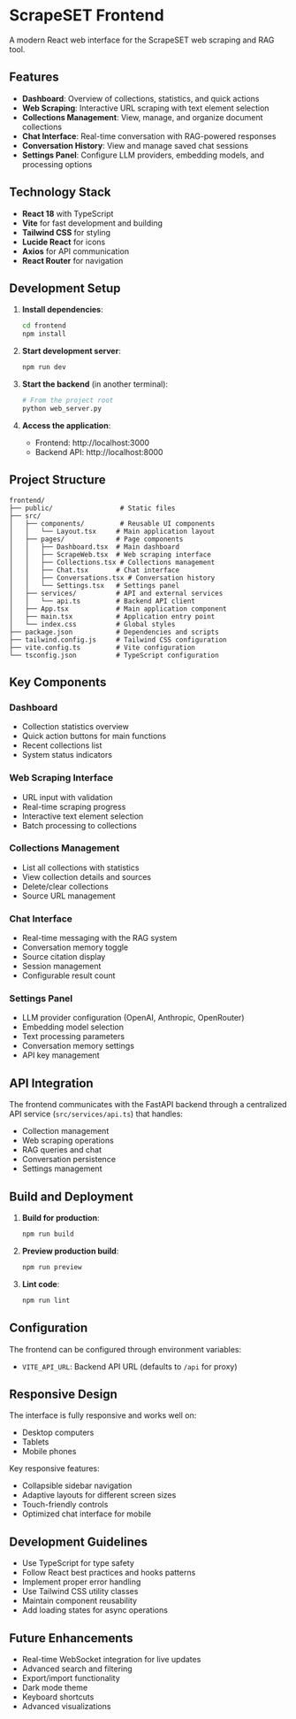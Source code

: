 # ScrapeSET Frontend

A modern React web interface for the ScrapeSET web scraping and RAG tool.

## Features

- **Dashboard**: Overview of collections, statistics, and quick actions
- **Web Scraping**: Interactive URL scraping with text element selection
- **Collections Management**: View, manage, and organize document collections
- **Chat Interface**: Real-time conversation with RAG-powered responses
- **Conversation History**: View and manage saved chat sessions
- **Settings Panel**: Configure LLM providers, embedding models, and processing options

## Technology Stack

- **React 18** with TypeScript
- **Vite** for fast development and building
- **Tailwind CSS** for styling
- **Lucide React** for icons
- **Axios** for API communication
- **React Router** for navigation

## Development Setup

1. **Install dependencies**:
   ```bash
   cd frontend
   npm install
   ```

2. **Start development server**:
   ```bash
   npm run dev
   ```

3. **Start the backend** (in another terminal):
   ```bash
   # From the project root
   python web_server.py
   ```

4. **Access the application**:
   - Frontend: http://localhost:3000
   - Backend API: http://localhost:8000

## Project Structure

```
frontend/
├── public/                 # Static files
├── src/
│   ├── components/         # Reusable UI components
│   │   └── Layout.tsx     # Main application layout
│   ├── pages/             # Page components
│   │   ├── Dashboard.tsx  # Main dashboard
│   │   ├── ScrapeWeb.tsx  # Web scraping interface
│   │   ├── Collections.tsx # Collections management
│   │   ├── Chat.tsx       # Chat interface
│   │   ├── Conversations.tsx # Conversation history
│   │   └── Settings.tsx   # Settings panel
│   ├── services/          # API and external services
│   │   └── api.ts         # Backend API client
│   ├── App.tsx            # Main application component
│   ├── main.tsx           # Application entry point
│   └── index.css          # Global styles
├── package.json           # Dependencies and scripts
├── tailwind.config.js     # Tailwind CSS configuration
├── vite.config.ts         # Vite configuration
└── tsconfig.json          # TypeScript configuration
```

## Key Components

### Dashboard
- Collection statistics overview
- Quick action buttons for main functions
- Recent collections list
- System status indicators

### Web Scraping Interface
- URL input with validation
- Real-time scraping progress
- Interactive text element selection
- Batch processing to collections

### Collections Management
- List all collections with statistics
- View collection details and sources
- Delete/clear collections
- Source URL management

### Chat Interface
- Real-time messaging with the RAG system
- Conversation memory toggle
- Source citation display
- Session management
- Configurable result count

### Settings Panel
- LLM provider configuration (OpenAI, Anthropic, OpenRouter)
- Embedding model selection
- Text processing parameters
- Conversation memory settings
- API key management

## API Integration

The frontend communicates with the FastAPI backend through a centralized API service (`src/services/api.ts`) that handles:

- Collection management
- Web scraping operations
- RAG queries and chat
- Conversation persistence
- Settings management

## Build and Deployment

1. **Build for production**:
   ```bash
   npm run build
   ```

2. **Preview production build**:
   ```bash
   npm run preview
   ```

3. **Lint code**:
   ```bash
   npm run lint
   ```

## Configuration

The frontend can be configured through environment variables:

- `VITE_API_URL`: Backend API URL (defaults to `/api` for proxy)

## Responsive Design

The interface is fully responsive and works well on:
- Desktop computers
- Tablets
- Mobile phones

Key responsive features:
- Collapsible sidebar navigation
- Adaptive layouts for different screen sizes
- Touch-friendly controls
- Optimized chat interface for mobile

## Development Guidelines

- Use TypeScript for type safety
- Follow React best practices and hooks patterns
- Implement proper error handling
- Use Tailwind CSS utility classes
- Maintain component reusability
- Add loading states for async operations

## Future Enhancements

- Real-time WebSocket integration for live updates
- Advanced search and filtering
- Export/import functionality
- Dark mode theme
- Keyboard shortcuts
- Advanced visualizations
